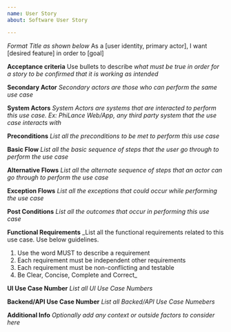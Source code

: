 ```yaml
---
name: User Story
about: Software User Story

---
```


_Format Title as shown below_
As a [user identity, primary actor], I want [desired feature] in order to [goal]

**Acceptance criteria**
Use bullets to describe _what must be true in order for a story to be confirmed that it is working as intended_

**Secondary Actor**
_Secondary actors are those who can perform the same use case_

**System Actors**
_System Actors are systems that are interacted to perform this use case. Ex: PhiLance Web/App, any third party system that the use case interacts with_

**Preconditions**
_List all the preconditions to be met to perform this use case_

**Basic Flow**
_List all the basic sequence of steps that the user go through to perform the use case_

**Alternative Flows**
_List all the alternate sequence of steps that an actor can go through to perform the use case_

**Exception Flows**
_List all the exceptions that could occur while performing the use case_

**Post Conditions**
_List all the outcomes that occur in performing this use case_

**Functional Requirements**
_List all the functional requirements related to this use case. Use below guidelines.
1. Use the word MUST to describe a requirement
2. Each requirement must be independent other requirements
3. Each requirement must be non-conflicting and testable
4. Be Clear, Concise, Complete and Correct_

**UI Use Case Number**
_List all UI Use Case Numbers_

**Backend/API Use Case Number**
_List all Backed/API Use Case Numebers_

**Additional Info**
_Optionally add any context or outside factors to consider here_
